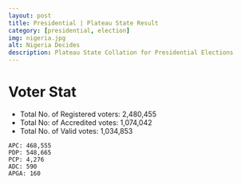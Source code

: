 ```yaml
---
layout: post
title: Presidential | Plateau State Result
category: [presidential, election]
img: nigeria.jpg
alt: Nigeria Decides
description: Plateau State Collation for Presidential Elections
---
```




# Voter Stat
- Total No. of Registered voters: 2,480,455
- Total No: of Accredited votes: 1,074,042
- Total No. of Valid votes: 1,034,853


```
APC: 468,555
PDP: 548,665 
PCP: 4,276 
ADC: 590 
APGA: 160 
```